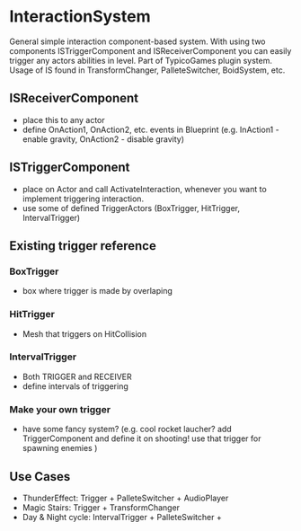 # InteractionSystem
General simple interaction component-based system. With using two components ISTriggerComponent and ISReceiverComponent you can easily trigger any actors abilities in level. Part of TypicoGames plugin system. Usage of IS found in TransformChanger, PalleteSwitcher, BoidSystem, etc.

## ISReceiverComponent

- place this to any actor 
- define OnAction1, OnAction2, etc. events in Blueprint (e.g. InAction1 - enable gravity, OnAction2 - disable gravity)


## ISTriggerComponent
- place on Actor and call ActivateInteraction, whenever you want to implement triggering interaction. 
- use some of defined TriggerActors (BoxTrigger, HitTrigger, IntervalTrigger) 



## Existing trigger reference

### BoxTrigger
- box where trigger is made by overlaping 
### HitTrigger
- Mesh that triggers on HitCollision 
### IntervalTrigger 
- Both TRIGGER and RECEIVER 
- define intervals of triggering 

### Make your own trigger
- have some fancy system? (e.g. cool rocket laucher? add TriggerComponent and define it on shooting! use that trigger for spawning enemies ) 

## Use Cases 
- ThunderEffect: Trigger + PalleteSwitcher + AudioPlayer 
- Magic Stairs: Trigger + TransformChanger 
- Day & Night cycle: IntervalTrigger + PalleteSwitcher + <ThunderEffect>


